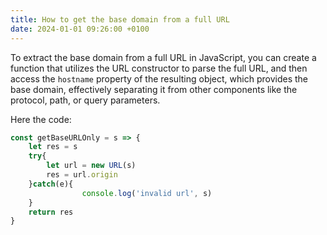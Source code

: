 ```yaml
---
title: How to get the base domain from a full URL
date: 2024-01-01 09:26:00 +0100
---
```




To extract the base domain from a full URL in JavaScript, you can create a function that utilizes the URL constructor to parse the full URL, and then access the `hostname` property of the resulting object, which provides the base domain, effectively separating it from other components like the protocol, path, or query parameters.

Here the code:

```js
const getBaseURLOnly = s => {
    let res = s
    try{
        let url = new URL(s)
        res = url.origin
    }catch(e){
				console.log('invalid url', s)
    }
    return res
}
```

